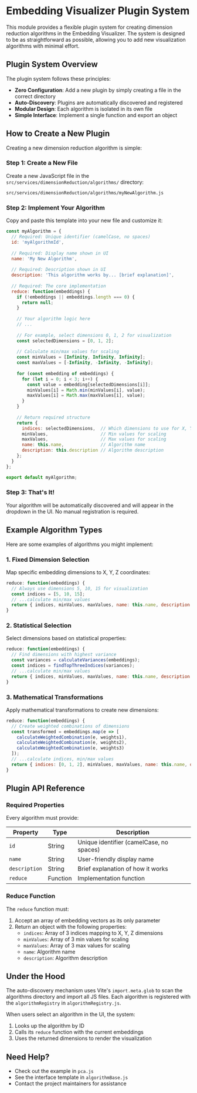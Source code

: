 # Embedding Visualizer Plugin System

This module provides a flexible plugin system for creating dimension reduction algorithms in the Embedding Visualizer. The system is designed to be as straightforward as possible, allowing you to add new visualization algorithms with minimal effort.

## Plugin System Overview

The plugin system follows these principles:

- **Zero Configuration**: Add a new plugin by simply creating a file in the correct directory
- **Auto-Discovery**: Plugins are automatically discovered and registered
- **Modular Design**: Each algorithm is isolated in its own file
- **Simple Interface**: Implement a single function and export an object

## How to Create a New Plugin

Creating a new dimension reduction algorithm is simple:

### Step 1: Create a New File

Create a new JavaScript file in the `src/services/dimensionReduction/algorithms/` directory:

```
src/services/dimensionReduction/algorithms/myNewAlgorithm.js
```

### Step 2: Implement Your Algorithm

Copy and paste this template into your new file and customize it:

```javascript
const myAlgorithm = {
  // Required: Unique identifier (camelCase, no spaces)
  id: 'myAlgorithmId',
  
  // Required: Display name shown in UI
  name: 'My New Algorithm',
  
  // Required: Description shown in UI
  description: 'This algorithm works by... [brief explanation]',
  
  // Required: The core implementation
  reduce: function(embeddings) {
    if (!embeddings || embeddings.length === 0) {
      return null;
    }
    
    // Your algorithm logic here
    // ...
    
    // For example, select dimensions 0, 1, 2 for visualization
    const selectedDimensions = [0, 1, 2];
    
    // Calculate min/max values for scaling
    const minValues = [Infinity, Infinity, Infinity];
    const maxValues = [-Infinity, -Infinity, -Infinity];
    
    for (const embedding of embeddings) {
      for (let i = 0; i < 3; i++) {
        const value = embedding[selectedDimensions[i]];
        minValues[i] = Math.min(minValues[i], value);
        maxValues[i] = Math.max(maxValues[i], value);
      }
    }
    
    // Return required structure
    return {
      indices: selectedDimensions,  // Which dimensions to use for X, Y, Z
      minValues,                    // Min values for scaling
      maxValues,                    // Max values for scaling
      name: this.name,              // Algorithm name
      description: this.description // Algorithm description
    };
  }
};

export default myAlgorithm;
```

### Step 3: That's It!

Your algorithm will be automatically discovered and will appear in the dropdown in the UI. No manual registration is required.

## Example Algorithm Types

Here are some examples of algorithms you might implement:

### 1. Fixed Dimension Selection

Map specific embedding dimensions to X, Y, Z coordinates:

```javascript
reduce: function(embeddings) {
  // Always use dimensions 5, 10, 15 for visualization
  const indices = [5, 10, 15];
  // ...calculate min/max values
  return { indices, minValues, maxValues, name: this.name, description: this.description };
}
```

### 2. Statistical Selection

Select dimensions based on statistical properties:

```javascript
reduce: function(embeddings) {
  // Find dimensions with highest variance
  const variances = calculateVariances(embeddings);
  const indices = findTopThreeIndices(variances);
  // ...calculate min/max values
  return { indices, minValues, maxValues, name: this.name, description: this.description };
}
```

### 3. Mathematical Transformations

Apply mathematical transformations to create new dimensions:

```javascript
reduce: function(embeddings) {
  // Create weighted combinations of dimensions
  const transformed = embeddings.map(e => [
    calculateWeightedCombination(e, weights1),
    calculateWeightedCombination(e, weights2),
    calculateWeightedCombination(e, weights3)
  ]);
  // ...calculate indices, min/max values
  return { indices: [0, 1, 2], minValues, maxValues, name: this.name, description: this.description };
}
```

## Plugin API Reference

### Required Properties

Every algorithm must provide:

| Property | Type | Description |
|----------|------|-------------|
| `id` | String | Unique identifier (camelCase, no spaces) |
| `name` | String | User-friendly display name |
| `description` | String | Brief explanation of how it works |
| `reduce` | Function | Implementation function |

### Reduce Function

The `reduce` function must:

1. Accept an array of embedding vectors as its only parameter
2. Return an object with the following properties:
   - `indices`: Array of 3 indices mapping to X, Y, Z dimensions
   - `minValues`: Array of 3 min values for scaling
   - `maxValues`: Array of 3 max values for scaling
   - `name`: Algorithm name
   - `description`: Algorithm description

## Under the Hood

The auto-discovery mechanism uses Vite's `import.meta.glob` to scan the algorithms directory and import all JS files. Each algorithm is registered with the `algorithmRegistry` in `algorithmRegistry.js`.

When users select an algorithm in the UI, the system:

1. Looks up the algorithm by ID
2. Calls its `reduce` function with the current embeddings
3. Uses the returned dimensions to render the visualization

## Need Help?

- Check out the example in `pca.js`
- See the interface template in `algorithmBase.js`
- Contact the project maintainers for assistance 